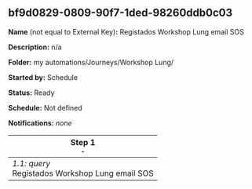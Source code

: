 ## bf9d0829-0809-90f7-1ded-98260ddb0c03

**Name** (not equal to External Key)**:** Registados Workshop Lung email SOS

**Description:** n/a

**Folder:** my automations/Journeys/Workshop Lung/

**Started by:** Schedule

**Status:** Ready

**Schedule:** Not defined

**Notifications:** _none_


| Step 1<br>_<small>-</small>_ |
| --- |
| _1.1: query_<br>Registados Workshop Lung email SOS |
